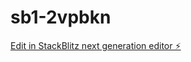 # sb1-2vpbkn

[Edit in StackBlitz next generation editor ⚡️](https://stackblitz.com/~/github.com/prabhuvajjiram/sb1-2vpbkn)